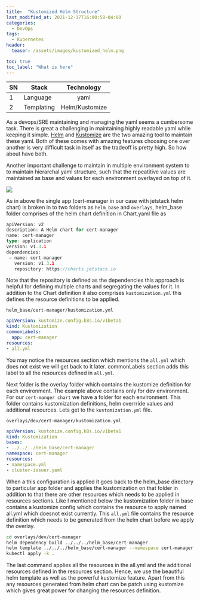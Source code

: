 ```yaml
---
title:  "Kustomized Helm Structure"
last_modified_at: 2021-12-17T16:00:58-04:00
categories:
  - DevOps
tags:
  - Kubernetes
header:
  teaser: /assets/images/kustomized_helm.png

toc: true
toc_label: "What is here"
---
```




| SN |      Stack   | Technology        | 
|--| ------------- |:-------------:|
| 1 | Language     | yaml | 
| 2 | Templating | Helm/Kustomize    |  

As a devops/SRE maintaining and managing the yaml seems a cumbersome task. There is great a challenging in maintaining highly readable yaml while keeping it simple. [Helm](https://helm.sh/) and [Kustomize](https://kustomize.io/) are the two amazing tool to maintain these yaml. Both of these comes with amazing features choosing one over another is very difficult task in itself as the tradeoff is pretty high. So how about have both.


Another important challenge to maintain in multiple environment system to to maintain hierarchal yaml structure, such that the repeatitive values are maintained as base and values for each environment overlayed on top of it.

![](https://miro.medium.com/max/1160/1*i6fxGW9H-8V3iu-Xfh1ozQ.png)

As in above the single app (cert-manager in our case with jetstack helm chart) is broken in to two folders as `helm_base` and `overlays`, helm_base folder comprises of the helm chart definition in Chart.yaml file as

```go
apiVersion: v2
description: A Helm chart for cert-manager
name: cert-manager
type: application
version: v1.3.1
dependencies:
 — name: cert-manager
   version: v1.3.1
   repository: https://charts.jetstack.io
```


Note that the repository is defined as the dependencies this approach is helpful for defining multiple charts and segregating the values for it. In addition to the Chart definition it also comprises `kustomization.yml` this defines the resource definitions to be applied.

`helm_base/cert-manager/kustomization.yml`

```yaml
apiVersion: kustomize.config.k8s.io/v1beta1
kind: Kustomization
commonLabels:
  app: cert-manager
resources:
- all.yml
```

You may notice the resources section which mentions the `all.yml` which does not exist we will get back to it later. commonLabels section adds this label to all the resources defined in `all.yml`.

Next folder is the overlay folder which contains the kustomize definition for each environment. The example above contains only for dev environment. For our `cert-manger chart` we have a folder for each environment. This folder contains kustomization definitions, helm overrride values and additional resources. Lets get to the `kustomization.yml` file.

`overlays/dev/cert-manager/kustomization.yml`

```yaml
apiVersion: kustomize.config.k8s.io/v1beta1
kind: Kustomization
bases:
- ../../../helm_base/cert-manager
namespace: cert-manager
resources:
- namespace.yml
- cluster-issuer.yaml
```

When a this configuration is applied it goes back to the helm_base directory to particular app folder and applies the kustomization on that folder in addition to that there are other resources which needs to be applied in resources sections. Like I mentioned below the kustomization folder in base contains a kustomize config which contains the resource to apply named all.yml which doesnot exist currently. This `all.yml` file contains the resource definition which needs to be generated from the helm chart before we apply the overlay.

```sh
cd overlays/dev/cert-manager
helm dependency build ../../../helm_base/cert-manager
helm template ../../../helm_base/cert-manager --namespace cert-manager --name-template cert-manager -f  values-override.yaml   > ../../../helm_base/cert-manager/all.yml 
kubectl apply -k .
```

The last command applies all the resources in the all.yml and the additional resources defined in the resources section. Hence, we use the beautiful helm template as well as the powerful kustomize feature. Apart from this any resources generated from helm chart can be patch using kustomize which gives great power for changing the resources definition.

